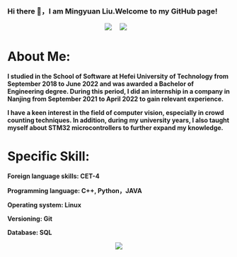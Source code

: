 ### Hi there 👋，I am Mingyuan Liu.Welcome to my GitHub page!
<div style="text-align:center;margin:auto">
    <a href="https://space.bilibili.com/286830749?spm_id_from=333.1007.0.0"><img src="https://img.shields.io/badge/Bilibili-B站-ff69b4" /></a>&emsp;
    <a href="https://blog.csdn.net/qq_44047806?spm=1000.2115.3001.5343"><img src="https://img.shields.io/badge/CSDN-论坛-c32136" /></a>&emsp;
  </div>

<!--
**lmy12367/lmy12367** is a ✨ _special_ ✨ repository because its `README.md` (this file) appears on your GitHub profile.

Here are some ideas to get you started:

- 🔭 I’m currently working on ...
- 🌱 I’m currently learning ...
- 👯 I’m looking to collaborate on ...
- 🤔 I’m looking for help with ...
- 💬 Ask me about ...
- 📫 How to reach me: ...
- 😄 Pronouns: ...
- ⚡ Fun fact: ...
  -->

# About Me:

**I studied in the School of Software at Hefei University of Technology from September 2018 to June 2022 and was awarded a Bachelor of Engineering degree. During this period, I did an internship in a company in Nanjing from September 2021 to April 2022 to gain relevant experience.** 

**I have a keen interest in the field of computer vision, especially in crowd counting techniques. In addition, during my university years, I also taught myself about STM32 microcontrollers to further expand my knowledge.**

  
# Specific Skill:

**Foreign language skills: CET-4**

**Programming language: C++, Python，JAVA**

**Operating system: Linux**

**Versioning: Git**

**Database: SQL**



  <div align="center"> <img src="https://github-readme-stats.vercel.app/api/top-langs/?username=lmy12367&hide_title=true&hide_border=true&layout=compact&langs_count=6&text_color=000&icon_color=fff&bg_color=0,52fa5a,4dfcff,c64dff&theme=graywhite" /> </div>
